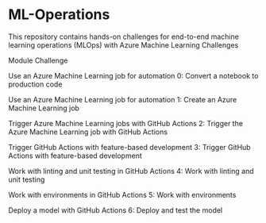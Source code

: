 # ML-Operations
This repository contains hands-on challenges for end-to-end machine learning operations (MLOps) with Azure Machine Learning Challenges

Module	Challenge

Use an Azure Machine Learning job for automation	0: Convert a notebook to production code

Use an Azure Machine Learning job for automation	1: Create an Azure Machine Learning job

Trigger Azure Machine Learning jobs with GitHub Actions	2: Trigger the Azure Machine Learning job with GitHub Actions

Trigger GitHub Actions with feature-based development	3: Trigger GitHub Actions with feature-based development

Work with linting and unit testing in GitHub Actions	4: Work with linting and unit testing

Work with environments in GitHub Actions	5: Work with environments

Deploy a model with GitHub Actions	6: Deploy and test the model
